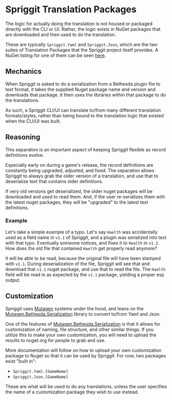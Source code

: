 # Spriggit Translation Packages
The logic for actually doing the translation is not housed or packaged directly with the CLI or UI.   Rather, the logic exists in NuGet packages that are downloaded and then used to do the translation.

These are typically `Spriggit.Yaml` and `Spriggit.Json`, which are the two suites of Translation Packages that the Spriggit project itself provides.  A NuGet listing for one of them can be seen [here](https://www.nuget.org/packages/Spriggit.Yaml.Skyrim).

## Mechanics
When Spriggit is asked to do a serialization from a Bethesda plugin file to text format, it takes the supplied Nuget package name and version and downloads that package.  It then uses the libraries within that package to do the translations.

As such, a Spriggit CLI/UI can translate to/from many different translation formats/styles, rather than being bound to the translation logic that existed when the CLI/UI was built.

## Reasoning
This separation is an important aspect of keeping Spriggit flexible as record definitions evolve.   

Especially early on during a game's release, the record definitions are constantly being upgraded, adjusted, and fixed.  The separation allows Spriggit to always grab the older version of a translation, and use that to deserialize text that contains older definitions.

If very old versions get deserialized, the older nuget packages will be downloaded and used to read them.   And, if the user re-serializes them with the latest nuget packages, they will be "upgraded" to the latest text definitions.

### Example
Let's take a simple example of a typo.   Let's say `Haelth` was accidentally used as a field name in `v1.1` of Spriggit, and a plugin was serialized into text with that typo.
Eventually someone notices, and fixes it to `Health` in `v1.2`.  How does the old file that contained `Haelth` get properly read anymore?

It will be able to be read, because the original file will have been stamped with `v1.1`.  During deserialization of the file, Spriggit will see that and download that `v1.1` nuget package, and use that to read the file.   The `Haelth` field will be read in as expected by the `v1.1` package, yielding a proper esp output.

## Customization
Spriggit uses [Mutagen](https://github.com/Mutagen-Modding/Mutagen) systems under the hood, and leans on the [Mutagen.Bethesda.Serialization](https://github.com/Mutagen-Modding/Mutagen.Bethesda.Serialization) library to convert to/from Yaml and Json.

One of the features of [Mutagen.Bethesda.Serialization](https://github.com/Mutagen-Modding/Mutagen.Bethesda.Serialization) is that it allows for customization of naming, file structure, and other similar things.   If you utilize this to make your own customization, you will need to upload the results to nuget.org for people to grab and use.

More documentation will follow on how to upload your own customization package to Nuget so that it can be used by Spriggit.    For now, two packages exist "built in":

- `Spriggit.Yaml.[GameName]`
- `Spriggit.Json.[GameName]`

These are what will be used to do any translations, unless the user specifies the name of a customization package they wish to use instead.